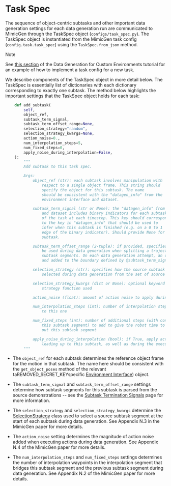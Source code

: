 # Task Spec

The sequence of object-centric subtasks and other important data generation settings for each data generation run are communicated to MimicGen through the TaskSpec object (`configs/task_spec.py`). The TaskSpec object is instantiated from the MimicGen task config (`config.task.task_spec`) using the `TaskSpec.from_json` method.

<div class="admonition note">
<p class="admonition-title">Note</p>

See [this section](https://mimicgen.github.io/docs/tutorials/datagen_custom.html#step-2-implement-taREMOVED_SECRET_KEYspecific-config) of the Data Generation for Custom Environments tutorial for an example of how to implement a task config for a new task.

</div>

We describe components of the TaskSpec object in more detail below. The TaskSpec is essentially list of dictionaries with each dictionary corresponding to exactly one subtask. The method below highlights the important settings that the TaskSpec object holds for each task:

```python
    def add_subtask(
        self, 
        object_ref,
        subtask_term_signal,
        subtask_term_offset_range=None,
        selection_strategy="random",
        selection_strategy_kwargs=None,
        action_noise=0.,
        num_interpolation_steps=5,
        num_fixed_steps=0,
        apply_noise_during_interpolation=False,
    ):
        """
        Add subtask to this task spec.

        Args:
            object_ref (str): each subtask involves manipulation with 
                respect to a single object frame. This string should
                specify the object for this subtask. The name
                should be consistent with the "datagen_info" from the
                environment interface and dataset.

            subtask_term_signal (str or None): the "datagen_info" from the environment
                and dataset includes binary indicators for each subtask
                of the task at each timestep. This key should correspond
                to the key in "datagen_info" that should be used to
                infer when this subtask is finished (e.g. on a 0 to 1
                edge of the binary indicator). Should provide None for the final 
                subtask.

            subtask_term_offset_range (2-tuple): if provided, specifies time offsets to 
                be used during data generation when splitting a trajectory into 
                subtask segments. On each data generation attempt, an offset is sampled
                and added to the boundary defined by @subtask_term_signal.

            selection_strategy (str): specifies how the source subtask segment should be
                selected during data generation from the set of source human demos

            selection_strategy_kwargs (dict or None): optional keyword arguments for the selection
                strategy function used

            action_noise (float): amount of action noise to apply during this subtask

            num_interpolation_steps (int): number of interpolation steps to bridge previous subtask segment 
                to this one

            num_fixed_steps (int): number of additional steps (with constant target pose of beginning of 
                this subtask segment) to add to give the robot time to reach the pose needed to carry 
                out this subtask segment

            apply_noise_during_interpolation (bool): if True, apply action noise during interpolation phase 
                leading up to this subtask, as well as during the execution of this subtask
        """
```

- The `object_ref` for each subtask determines the reference object frame for the motion in that subtask. The name here should be consistent with the  `get_object_poses` method of the relevant taREMOVED_SECRET_KEYspecific [Environment Interface](https://mimicgen.github.io/docs/modules/env_interfaces.html)) object.

- The `subtask_term_signal` and `subtask_term_offset_range` settings determine how subtask segments for this subtask is parsed from the source demonstrations -- see the [Subtask Termination Signals](https://mimicgen.github.io/docs/tutorials/subtask_termination_signals.html) page for more information.

- The `selection_strategy` and `selection_strategy_kwargs` determine the [SelectionStrategy](https://mimicgen.github.io/docs/modules/datagen.html#selection-strategy) class used to select a source subtask segment at the start of each subtask during data generation. See Appendix N.3 in the MimicGen paper for more details.

- The `action_noise` setting determines the magnitude of action noise added when executing actions during data generation. See Appendix N.4 of the MimicGen paper for more details.

- The `num_interpolation_steps` and `num_fixed_steps` settings determines the number of interpolation waypoints in the interpolation segment that bridges this subtask segment and the previous subtask segment during data generation. See Appendix N.2 of the MimicGen paper for more details.
